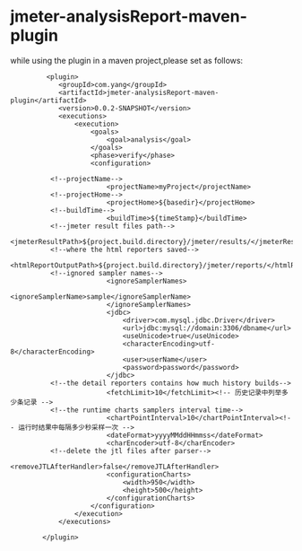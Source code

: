 # jmeter-analysisReport-maven-plugin

while using the plugin in a maven project,please set as follows:

			 <plugin>
				<groupId>com.yang</groupId>
				<artifactId>jmeter-analysisReport-maven-plugin</artifactId>
				<version>0.0.2-SNAPSHOT</version>
				<executions>
					<execution>
						<goals>
							<goal>analysis</goal>
						</goals>
						<phase>verify</phase>
						<configuration>
            
              <!--projectName-->
							<projectName>myProject</projectName>
              <!--projectHome-->
							<projectHome>${basedir}</projectHome>
              <!--buildTime-->
							<buildTime>${timeStamp}</buildTime>
              <!--jmeter result files path-->
							<jmeterResultPath>${project.build.directory}/jmeter/results/</jmeterResultPath>
              <!--where the html reporters saved-->
							<htmlReportOutputPath>${project.build.directory}/jmeter/reports/</htmlReportOutputPath>
              <!--ignored sampler names-->
							<ignoreSamplerNames>
								<ignoreSamplerName>sample</ignoreSamplerName>
							</ignoreSamplerNames>
							<jdbc>
								<driver>com.mysql.jdbc.Driver</driver>
								<url>jdbc:mysql://domain:3306/dbname</url>
								<useUnicode>true</useUnicode>
								<characterEncoding>utf-8</characterEncoding>
								<user>userName</user>
								<password>password</password>
							</jdbc>
              <!--the detail reporters contains how much history builds-->
							<fetchLimit>10</fetchLimit><!-- 历史记录中列举多少条记录 -->
              <!--the runtime charts samplers interval time-->
							<chartPointInterval>10</chartPointInterval><!-- 运行时结果中每隔多少秒采样一次 -->
							<dateFormat>yyyyMMddHHmmss</dateFormat>
							<charEncoder>utf-8</charEncoder>
              <!--delete the jtl files after parser-->
							<removeJTLAfterHandler>false</removeJTLAfterHandler>
							<configurationCharts>
								<width>950</width>
								<height>500</height>
							</configurationCharts>
						</configuration>
					</execution>
				</executions>

			</plugin>
